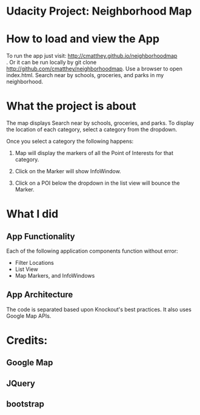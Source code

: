 Udacity Project: Neighborhood Map
=====================================

How to load and view the App
=============================
To run the app just visit: http://cmatthey.github.io/neighborhoodmap <br>.
Or it can be run locally by git clone http://github.com/cmatthey/neighborhoodmap.
Use a browser to open index.html.
Search near by schools, groceries, and parks in my neighborhood.



What the project is about
==========================
The map displays Search near by schools, groceries, and parks.
To display the location of each category, select a category from the dropdown.  

Once you select a category the following happens:

1. Map will display the markers of all the Point of Interests for that category.

2. Click on the Marker will show InfoWindow.

3. Click on a POI below the dropdown in the list view will bounce the Marker.



What I did
===================


App Functionality
-----------------
Each of the following application components function without error:
- Filter Locations
- List View
- Map Markers, and InfoWindows



App Architecture
----------------
The code is separated based upon Knockout's best practices. It also uses Google Map APIs.



Credits:
====================================

Google Map <br>
------------------------
JQuery <br>
------------------------
bootstrap<br>
-----------------------
